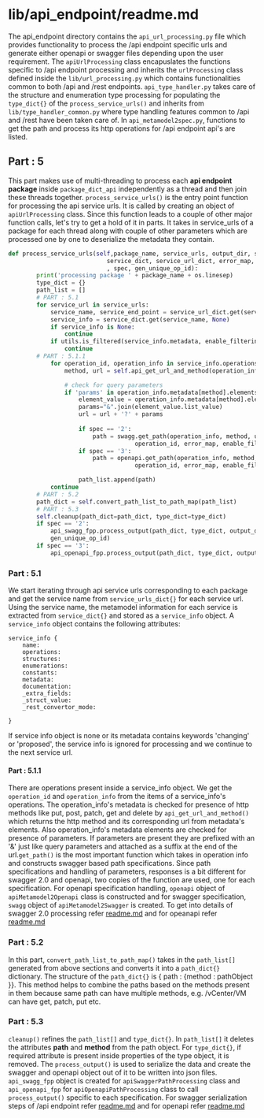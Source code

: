 # lib/api_endpoint/readme.md
The api_endpoint directory contains the ```api_url_processing.py``` file which provides functionality to process the /api endpoint specific urls and generate either openapi or swagger files depending upon the user requirement. The ```apiUrlProcessing``` class encapuslates the functions specific to /api endpoint processing and inherits the ```urlProcessing``` class defined inside the ```lib/url_processing.py``` which contains functionalities common to both /api and /rest endpoints. ```api_type_handler.py``` takes care of the structure and enumeration type processing for populating the ```type_dict{}``` of the ```process_service_urls()``` and inherits from ```lib/type_handler_common.py``` where type handling features common to /api and /rest have been taken care of. In ```api_metamodel2spec.py```, functions to get the path and process its http operations for /api endpoint api's are listed.

## Part : 5
This part makes use of multi-threading to process each **api endpoint package** inside ```package_dict_api``` independently as a thread and then join these threads together. ```process_service_urls()``` is the entry point function for processing the api service urls. It is called by creating an object of ```apiUrlProcessing``` class. Since this function leads to a couple of other major function calls, let's try to get a hold of it in parts. It takes in service_urls of a package for each thread along with couple of other parameters which are processed one by one to deserialize the metadata they contain.
```python
def process_service_urls(self,package_name, service_urls, output_dir, structure_dict, enum_dict,
                            service_dict, service_url_dict, error_map, rest_navigation_url, enable_filtering
                            , spec, gen_unique_op_id):
        print('processing package ' + package_name + os.linesep)
        type_dict = {}
        path_list = []
        # PART : 5.1
        for service_url in service_urls:
            service_name, service_end_point = service_url_dict.get(service_url, None)
            service_info = service_dict.get(service_name, None)
            if service_info is None:
                continue
            if utils.is_filtered(service_info.metadata, enable_filtering):
                continue
        # PART : 5.1.1        
            for operation_id, operation_info in service_info.operations.items():
                method, url = self.api_get_url_and_method(operation_info.metadata)

                # check for query parameters
                if 'params' in operation_info.metadata[method].elements:
                    element_value = operation_info.metadata[method].elements['params']
                    params="&".join(element_value.list_value)
                    url = url + '?' + params
                    
                    if spec == '2':
                        path = swagg.get_path(operation_info, method, url, service_name, type_dict, structure_dict, enum_dict,
                                    operation_id, error_map, enable_filtering)
                    if spec == '3':
                        path = openapi.get_path(operation_info, method, url, service_name, type_dict, structure_dict, enum_dict,
                                    operation_id, error_map, enable_filtering)

                    path_list.append(path)
            continue
        # PART : 5.2
        path_dict = self.convert_path_list_to_path_map(path_list)
        # PART : 5.3
        self.cleanup(path_dict=path_dict, type_dict=type_dict)
        if spec == '2':
            api_swagg_fpp.process_output(path_dict, type_dict, output_dir, package_name,
            gen_unique_op_id)
        if spec == '3':
            api_openapi_fpp.process_output(path_dict, type_dict, output_dir, package_name, gen_unique_op_id)
```
### Part : 5.1
We start iterating through api service urls corresponding to each package and get the service name from ```service_urls_dict{}``` for each service url. Using the service name, the metamodel information for each service is extracted from ```service_dict{}``` and stored as a ```service_info``` object. A ```service_info``` object contains the following attributes:
```
service_info {
    name: 
    operations:
    structures: 
    enumerations:
    constants:
    metadata:
    documentation:
    _extra_fields:
    _struct_value:
    _rest_convertor_mode:

}
```
If service info object is none or its metadata contains keywords 'changing' or 'proposed', the service info is ignored for processing and we continue to the next service url. 
#### Part : 5.1.1
There are operations present inside a service_info object. We get the ```operation_id``` and ```operation_info``` from the items of a service_info's operations. The operation_info's metadata is checked for presence of http methods like put, post, patch, get and delete by ```api_get_url_and_method()``` which returns the http method and its corresponding url from metadata's elements. Also operation_info's metadata elements are checked for presence of parameters. If parameters are present they are prefixed with an '&' just like query parameters and attached as a suffix at the end of the url.```get_path()``` is the most important function which takes in operation info and constructs swagger based path specifications. Since path specifications and handling of parameters, responses is a bit different for swagger 2.0 and openapi, two copies of the function are used, one for each specification. For openapi specification handling, ```openapi``` object of ```apiMetamodel2Openapi``` class is constructed and for swagger specification, ```swagg``` object of ```apiMetamodel2Swagger``` is created. To get into details of swagger 2.0 processing refer [readme.md](https://github.com/Navneet-0101/vmware-openapi-generator/tree/master/lib/api_endpoint/swagger2) and for opeanapi refer [readme.md](https://github.com/Navneet-0101/vmware-openapi-generator/tree/master/lib/api_endpoint/oas3)

### Part : 5.2
In this part, ```convert_path_list_to_path_map()``` takes in the ```path_list[]``` generated from above sections and converts it into a ```path_dict{}``` dictionary. The structure of the ```path_dict{}``` is { path : {method : pathObject }}. This method helps to combine the paths based on the methods present in them because same path can have multiple methods, e.g. /vCenter/VM can have get, patch, put etc. 

### Part : 5.3 
```cleanup()``` refines the ```path_list[]``` and ```type_dict{}```. In ```path_list[]``` it deletes the attributes **path** and **method** from the path object. For ```type_dict{}```, if required attribute is present inside properties of the type object, it is removed. The ```process_output()``` is used to serialize the data and create the swagger and openapi object out of it to be written into json files. ```api_swagg_fpp``` object is created for ```apiSwaggerPathProcessing``` class and ```api_openapi_fpp``` for ```apiOpenapiPathProcessing``` class to call ```process_output()``` specific to each specification.  For swagger serialization steps of /api endpoint refer [readme.md](https://github.com/Navneet-0101/vmware-openapi-generator/tree/master/lib/api_endpoint/swagger2) and for openapi refer [readme.md](https://github.com/Navneet-0101/vmware-openapi-generator/tree/master/lib/api_endpoint/oas3)